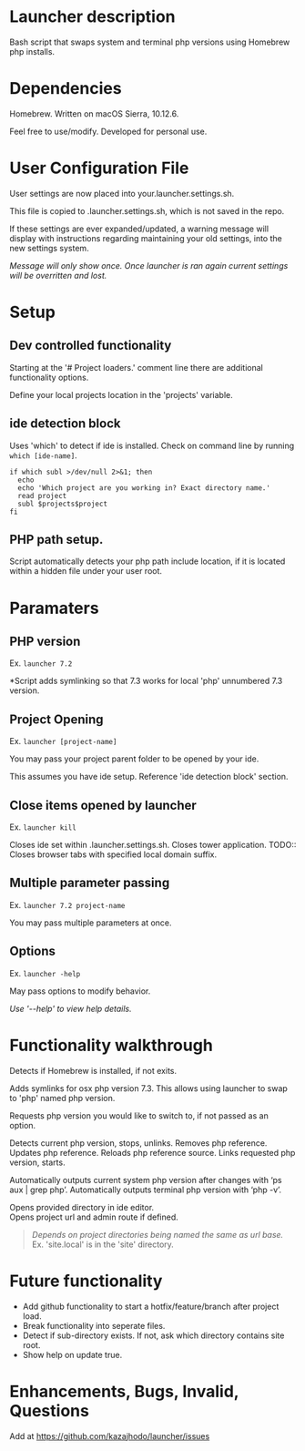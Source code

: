 # Launcher description
Bash script that swaps system and terminal php versions using Homebrew php installs.

# Dependencies
Homebrew.
Written on macOS Sierra, 10.12.6.

Feel free to use/modify. Developed for personal use.


# User Configuration File
User settings are now placed into your.launcher.settings.sh.

This file is copied to .launcher.settings.sh, which is not saved in the repo.

If these settings are ever expanded/updated, a warning message will display with instructions regarding maintaining your old settings, into the new settings system.

_Message will only show once. Once launcher is ran again current settings will be overritten and lost._


# Setup

## Dev controlled functionality
Starting at the '# Project loaders.' comment line there are additional functionality options.

Define your local projects location in the 'projects' variable.

## ide detection block
Uses 'which' to detect if ide is installed.
Check on command line by running ```which [ide-name]```.
```
if which subl >/dev/null 2>&1; then
  echo
  echo 'Which project are you working in? Exact directory name.'
  read project
  subl $projects$project
fi
```

## PHP path setup.
Script automatically detects your php path include location, if it is located within a hidden file under your user root.


# Paramaters

## PHP version
Ex. ```launcher 7.2```

*Script adds symlinking so that 7.3 works for local 'php' unnumbered 7.3 version.

## Project Opening
Ex. ```launcher [project-name]```

You may pass your project parent folder to be opened by your ide.

This assumes you have ide setup. Reference 'ide detection block' section.

## Close items opened by launcher
Ex. ```launcher kill```

Closes ide set within .launcher.settings.sh.
Closes tower application.
TODO:: Closes browser tabs with specified local domain suffix.

## Multiple parameter passing
Ex. ```launcher 7.2 project-name```

You may pass multiple parameters at once.

## Options
Ex. ```launcher -help```

May pass options to modify behavior.

_Use '--help' to view help details._


# Functionality walkthrough
Detects if Homebrew is installed, if not exits.

Adds symlinks for osx php version 7.3.
This allows using launcher to swap to 'php' named php version.

Requests php version you would like to switch to, if not passed as an option.

Detects current php version, stops, unlinks.
Removes php reference.
Updates php reference.
Reloads php reference source.
Links requested php version, starts.

Automatically outputs current system php version after changes with ‘ps aux | grep php’.
Automatically outputs terminal php version with ‘php -v’.

Opens provided directory in ide editor.   
Opens project url and admin route if defined.   
> _Depends on project directories being named the same as url base._   
Ex. 'site.local' is in the 'site' directory.


# Future functionality
+ Add github functionality to start a hotfix/feature/branch after project load.
+ Break functionality into seperate files.
+ Detect if sub-directory exists. If not, ask which directory contains site root.
+ Show help on update true.

# Enhancements, Bugs, Invalid, Questions
Add at https://github.com/kazajhodo/launcher/issues